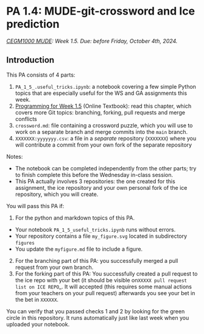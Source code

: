 # PA 1.4: MUDE-git-crossword and Ice prediction
*[CEGM1000 MUDE](http://mude.citg.tudelft.nl/): Week 1.5. Due: before Friday, October 4th, 2024.*

## Introduction

This PA consists of 4 parts:

1. `PA_1_5_.useful_tricks.ipynb`: a notebook covering a few simple Python topics that are especially useful for the WS and GA assignments this week.
2. [Programming for Week 1.5](https://mude.citg.tudelft.nl/2024/book/programming/week_1_5.html) (Online Textbook): read this chapter, which covers more Git topics: branching, forking, pull requests and merge conflicts
3. `crossword.md`: file containing a crossword puzzle, which you will use to work on a separate branch and merge commits into the `main` branch.
4. `XXXXXXX:yyyyyyy.csv`: a file in a _separate_ repository (`XXXXXXX`) where you will contribute a commit from your own fork of the separate repository

Notes:
- The notebook can be completed independently from the other parts; try to finish complete this before the Wednesday in-class session.
- This PA actually involves 3 repositories: the one created for this assignment, the ice repository and your own personal fork of the ice repository, which you will create.

You will pass this PA if:
1. For the python and markdown topics of this PA.
  - Your notebook `PA_1_5_useful_tricks.ipynb` runs without errors.
  - Your repository contains a file `my_figure.svg` located in subdirectory `figures`
  - You update the `myfigure.md` file to include a figure.
2. For the branching part of this PA: you successfully merged a pull request from your own branch.
3. For the forking part of this PA: You successfully created a pull request to the ice repo with your bet (it should be visible on`XXXXX pull request list on ICE REPO`_. It will accepted (this requires some manual actions from your teachers on your pull request) afterwards you see your bet in the bet in `XXXXXX`.

You can verify that you passed checks 1 and 2 by looking for the green circle in this repository. It runs automatically just like last week when you uploaded your notebook.